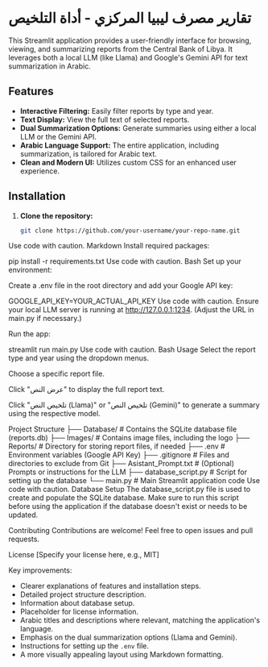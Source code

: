 # تقارير مصرف ليبيا المركزي - أداة التلخيص

This Streamlit application provides a user-friendly interface for browsing, viewing, and summarizing reports from the Central Bank of Libya.  It leverages both a local LLM (like Llama) and Google's Gemini API for text summarization in Arabic.

## Features

* **Interactive Filtering:** Easily filter reports by type and year.
* **Text Display:** View the full text of selected reports.
* **Dual Summarization Options:** Generate summaries using either a local LLM or the Gemini API.
* **Arabic Language Support:** The entire application, including summarization, is tailored for Arabic text.
* **Clean and Modern UI:**  Utilizes custom CSS for an enhanced user experience.


## Installation

1. **Clone the repository:**
   ```bash
   git clone https://github.com/your-username/your-repo-name.git
Use code with caution.
Markdown
Install required packages:

pip install -r requirements.txt
Use code with caution.
Bash
Set up your environment:

Create a .env file in the root directory and add your Google API key:

GOOGLE_API_KEY=YOUR_ACTUAL_API_KEY
Use code with caution.
Ensure your local LLM server is running at http://127.0.0.1:1234. (Adjust the URL in main.py if necessary.)

Run the app:

streamlit run main.py
Use code with caution.
Bash
Usage
Select the report type and year using the dropdown menus.

Choose a specific report file.

Click "عرض النص" to display the full report text.

Click "تلخيص النص (Llama)" or "تلخيص النص (Gemini)" to generate a summary using the respective model.

Project Structure
├── Database/      # Contains the SQLite database file (reports.db)
├── Images/       # Contains image files, including the logo
├── Reports/       # Directory for storing report files, if needed
├── .env           # Environment variables (Google API Key)
├── .gitignore      # Files and directories to exclude from Git
├── Asistant_Prompt.txt  # (Optional) Prompts or instructions for the LLM
├── database_script.py   # Script for setting up the database
└── main.py        # Main Streamlit application code
Use code with caution.
Database Setup
The database_script.py file is used to create and populate the SQLite database. Make sure to run this script before using the application if the database doesn't exist or needs to be updated.

Contributing
Contributions are welcome! Feel free to open issues and pull requests.

License
[Specify your license here, e.g., MIT]

Key improvements:

* Clearer explanations of features and installation steps.
* Detailed project structure description.
* Information about database setup.
* Placeholder for license information.
* Arabic titles and descriptions where relevant, matching the application's language.
* Emphasis on the dual summarization options (Llama and Gemini).
* Instructions for setting up the `.env` file.
*  A more visually appealing layout using Markdown formatting.
